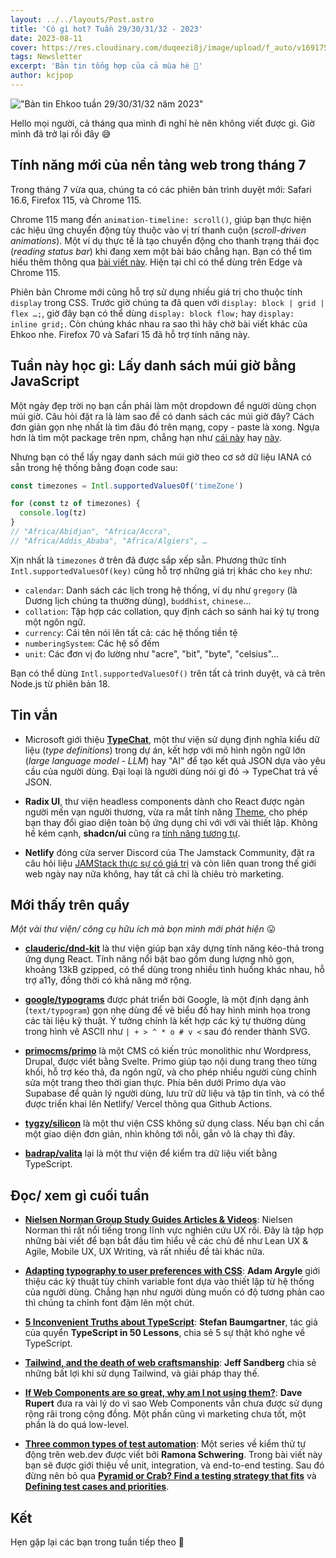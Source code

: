 ```yaml
---
layout: ../../layouts/Post.astro
title: 'Có gì hot? Tuần 29/30/31/32 - 2023'
date: 2023-08-11
cover: https://res.cloudinary.com/duqeezi8j/image/upload/f_auto/v1691754933/ehkoo/newsletters/w29-32-2023.png
tags: Newsletter
excerpt: 'Bản tin tổng hợp của cả mùa hè 🥲'
author: kcjpop
---
```


!["Bản tin Ehkoo tuần 29/30/31/32 năm 2023"](https://res.cloudinary.com/duqeezi8j/image/upload/f_auto/v1691754933/ehkoo/newsletters/w29-32-2023.png)

Hello mọi người, cả tháng qua mình đi nghỉ hè nên không viết được gì. Giờ mình đã trở lại rồi đây 😅

## Tính năng mới của nền tảng web trong tháng 7

Trong tháng 7 vừa qua, chúng ta có các phiên bản trình duyệt mới: Safari 16.6, Firefox 115, và Chrome 115.

Chrome 115 mang đến `animation-timeline: scroll()`, giúp bạn thực hiện các hiệu ứng chuyển động tùy thuộc vào vị trí thanh cuộn (_scroll-driven animations_). Một ví dụ thực tế là tạo chuyển động cho thanh trạng thái đọc (_reading status bar_) khi đang xem một bài báo chẳng hạn. Bạn có thể tìm hiểu thêm thông qua [bài viết này](https://developer.chrome.com/articles/scroll-driven-animations/). Hiện tại chỉ có thể dùng trên Edge và Chrome 115.

Phiên bản Chrome mới cũng hỗ trợ sử dụng nhiều giá trị cho thuộc tính `display` trong CSS. Trước giờ chúng ta đã quen với `display: block | grid | flex …;`, giờ đây bạn có thể dùng `display: block flow;` hay `display: inline grid;`. Còn chúng khác nhau ra sao thì hãy chờ bài viết khác của Ehkoo nhe. Firefox 70 và Safari 15 đã hỗ trợ tính năng này.

## Tuần này học gì: Lấy danh sách múi giờ bằng JavaScript

Một ngày đẹp trời nọ bạn cần phải làm một dropdown để người dùng chọn múi giờ. Câu hỏi đặt ra là làm sao để có danh sách các múi giờ đây? Cách đơn giản gọn nhẹ nhất là tìm đâu đó trên mạng, copy - paste là xong. Ngựa hơn là tìm một package trên npm, chẳng hạn như [cái này](https://www.npmjs.com/package/countries-and-timezones) hay [này](https://www.npmjs.com/package/google-timezones-json).

Nhưng bạn có thể lấy ngay danh sách múi giờ theo cơ sở dữ liệu IANA có sẵn trong hệ thống bằng đoạn code sau:

```js
const timezones = Intl.supportedValuesOf('timeZone')

for (const tz of timezones) {
  console.log(tz)
}
// "Africa/Abidjan", "Africa/Accra",
// "Africa/Addis_Ababa", "Africa/Algiers", …
```

Xịn nhất là `timezones` ở trên đã được sắp xếp sẵn. Phương thức tĩnh `Intl.supportedValuesOf(key)` cũng hỗ trợ những giá trị khác cho `key` như:

- `calendar`: Danh sách các lịch trong hệ thống, ví dụ như `gregory` (là Dương lịch chúng ta thường dùng), `buddhist`, `chinese`…
- `collation`: Tập hợp các collation, quy định cách so sánh hai ký tự trong một ngôn ngữ.
- `currency`: Cái tên nói lên tất cả: các hệ thống tiền tệ
- `numberingSystem`: Các hệ số đếm
- `unit`: Các đơn vị đo lường như "acre", "bit", "byte", "celsius"…

Bạn có thể dùng `Intl.supportedValuesOf()` trên tất cả trình duyệt, và cả trên Node.js từ phiên bản 18.

## Tin vắn

- Microsoft giới thiệu [**TypeChat**](https://microsoft.github.io/TypeChat/blog/introducing-typechat/), một thư viện sử dụng định nghĩa kiểu dữ liệu (_type definitions_) trong dự án, kết hợp với mô hình ngôn ngữ lớn (_large language model - LLM_) hay "AI" để tạo kết quả JSON dựa vào yêu cầu của người dùng. Đại loại là người dùng nói gì đó -> TypeChat trả về JSON.

- **Radix UI**, thư viện headless components dành cho React được ngàn người mến vạn người thương, vừa ra mắt tính năng [Theme](https://www.radix-ui.com/themes/docs/theme/overview), cho phép bạn thay đổi giao diện toàn bộ ứng dụng chỉ với với vài thiết lập. Không hề kém cạnh, **shadcn/ui** cũng ra [tính năng tương tự](https://ui.shadcn.com/themes).

- **Netlify** đóng cửa server Discord của The Jamstack Community, đặt ra câu hỏi liệu [JAMStack thực sự có giá trị](https://remotesynthesis.com/blog/goodbye-jamstack) và còn liên quan trong thế giới web ngày nay nữa không, hay tất cả chỉ là chiêu trò marketing.

## Mới thấy trên quầy

_Một vài thư viện/ công cụ hữu ích mà bọn mình mới phát hiện_ 😛

- [**clauderic/dnd-kit**](https://github.com/clauderic/dnd-kit) là thư viện giúp bạn xây dựng tính năng kéo-thả trong ứng dụng React. Tính năng nổi bật bao gồm dung lượng nhỏ gọn, khoảng 13kB gzipped, có thể dùng trong nhiều tình huống khác nhau, hỗ trợ a11y, đồng thời có khả năng mở rộng.

- [**google/typograms**](https://github.com/google/typograms) được phát triển bởi Google, là một định dạng ảnh (`text/typogram`) gọn nhẹ dùng để vẽ biểu đồ hay hình minh họa trong các tài liệu kỹ thuật. Ý tưởng chính là kết hợp các ký tự thường dùng trong hình vẽ ASCII như `| + > ^ * o # v <` sau đó render thành SVG.

- [**primocms/primo**](https://github.com/primocms/primo) là một CMS có kiến trúc monolithic như Wordpress, Drupal, được viết bằng Svelte. Primo giúp tạo nội dung trang theo từng khối, hỗ trợ kéo thả, đa ngôn ngữ, và cho phép nhiều người cùng chỉnh sửa một trang theo thời gian thực. Phía bên dưới Primo dựa vào Supabase để quản lý người dùng, lưu trữ dữ liệu và tập tin tĩnh, và có thể được triển khai lên Netlify/ Vercel thông qua Github Actions.

- [**tygzy/silicon**](https://github.com/tygzy/silicon) là một thư viện CSS không sử dụng class. Nếu bạn chỉ cần một giao diện đơn giản, nhìn không tới nỗi, gắn vô là chạy thì đây.

- [**badrap/valita**](https://github.com/badrap/valita) lại là một thư viện để kiểm tra dữ liệu viết bằng TypeScript.

## Đọc/ xem gì cuối tuần

- [**Nielsen Norman Group Study Guides Articles & Videos**](https://www.nngroup.com/topic/study-guide/): Nielsen Norman thì rất nổi tiếng trong lĩnh vực nghiên cứu UX rồi. Đây là tập hợp những bài viết để bạn bắt đầu tìm hiểu về các chủ đề như Lean UX & Agile, Mobile UX, UX Writing, và rất nhiều đề tài khác nữa.

- [**Adapting typography to user preferences with CSS**](https://web.dev/adapting-typography-to-user-preferences-with-css/): **Adam Argyle** giới thiệu các kỹ thuật tùy chỉnh variable font dựa vào thiết lập từ hệ thống của người dùng. Chẳng hạn như người dùng muốn có độ tương phản cao thì chúng ta chỉnh font đậm lên một chút.

- [**5 Inconvenient Truths about TypeScript**](https://fettblog.eu/5-truths-about-typescript/): **Stefan Baumgartner**, tác giả của quyển **TypeScript in 50 Lessons**, chia sẻ 5 sự thật khó nghe về TypeScript.

- [**Tailwind, and the death of web craftsmanship**](https://pdx.su/blog/2023-07-26-tailwind-and-the-death-of-craftsmanship/): **Jeff Sandberg** chia sẻ những bất lợi khi sử dụng Tailwind, và giải pháp thay thế.

- [**If Web Components are so great, why am I not using them?**](https://daverupert.com/2023/07/why-not-webcomponents/): **Dave Rupert** đưa ra vài lý do vì sao Web Components vẫn chưa được sử dụng rộng rãi trong cộng đồng. Một phần cũng vì marketing chưa tốt, một phần là do quá low-level.

- [**Three common types of test automation**](https://web.dev/ta-types/): Một series về kiểm thử tự động trên web.dev được viết bởi **Ramona Schwering**. Trong bài viết này bạn sẽ được giới thiệu về unit, integration, và end-to-end testing. Sau đó đừng nên bỏ qua [**Pyramid or Crab? Find a testing strategy that fits**](https://web.dev/ta-strategies/) và [**Defining test cases and priorities**](https://web.dev/ta-test-cases/).

## Kết

Hẹn gặp lại các bạn trong tuần tiếp theo 👋
